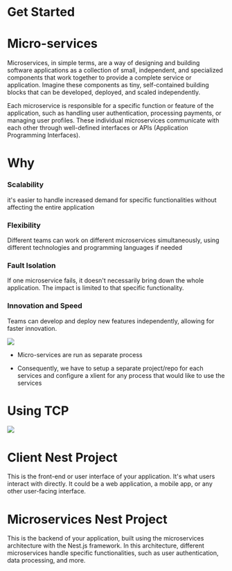 # Get Started

# Micro-services
<p>
  Microservices, in simple terms, are a way of designing and building software applications as a collection of small, independent, and specialized components that work together to provide a complete service or application. Imagine these components as tiny, self-contained building blocks that can be developed, deployed, and scaled independently.

Each microservice is responsible for a specific function or feature of the application, such as handling user authentication, processing payments, or managing user profiles. These individual microservices communicate with each other through well-defined interfaces or APIs (Application Programming Interfaces).
</p>

# Why 
<h3>Scalability</h3>
<p>
  it's easier to handle increased demand for specific functionalities without affecting the entire application
</p>
<h3>Flexibility</h3>
<p>
  Different teams can work on different microservices simultaneously, using different technologies and programming languages if needed
</p>
<h3>Fault Isolation</h3>
<p>
 If one microservice fails, it doesn't necessarily bring down the whole application. The impact is limited to that specific functionality.
</p>
<h3>Innovation and Speed</h3>
<p>
 Teams can develop and deploy new features independently, allowing for faster innovation.
</p>

<img src="https://content.altexsoft.com/media/2016/11/the-difference-between-the-monolithic-and-microser.png"/>

<ul>
  <li>
    <p>
      Micro-services are run as separate process
    </p>
  </li>
  <li>
    <p>
      Consequently, we have to setup a separate project/repo  for each services  and configure  a xlient  for any  process that would  like  to use  the services
    </p>
  </li>
</ul>

# Using TCP 
<img src="https://miro.medium.com/max/4508/1*VhwC_8dSe3m0T06hh2yT8g.jpeg"/>

# Client Nest Project
<p>This is the front-end or user interface of your application. It's what users interact with directly. It could be a web application, a mobile app, or any other user-facing interface.</p>

#  Microservices Nest Project
<p>This is the backend of your application, built using the microservices architecture with the Nest.js framework. In this architecture, different microservices handle specific functionalities, such as user authentication, data processing, and more.</p>
